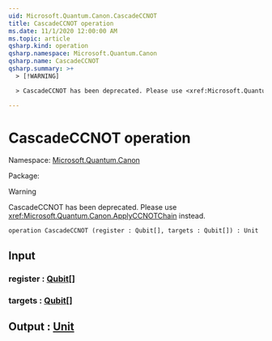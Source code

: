 ```yaml
---
uid: Microsoft.Quantum.Canon.CascadeCCNOT
title: CascadeCCNOT operation
ms.date: 11/1/2020 12:00:00 AM
ms.topic: article
qsharp.kind: operation
qsharp.namespace: Microsoft.Quantum.Canon
qsharp.name: CascadeCCNOT
qsharp.summary: >+
  > [!WARNING]

  > CascadeCCNOT has been deprecated. Please use <xref:Microsoft.Quantum.Canon.ApplyCCNOTChain> instead.

---
```


# CascadeCCNOT operation

Namespace: [Microsoft.Quantum.Canon](xref:Microsoft.Quantum.Canon)

Package: [](https://nuget.org/packages/)


> [!WARNING]
> CascadeCCNOT has been deprecated. Please use <xref:Microsoft.Quantum.Canon.ApplyCCNOTChain> instead.



```qsharp
operation CascadeCCNOT (register : Qubit[], targets : Qubit[]) : Unit
```


## Input

### register : [Qubit](xref:microsoft.quantum.lang-ref.qubit)[]




### targets : [Qubit](xref:microsoft.quantum.lang-ref.qubit)[]





## Output : [Unit](xref:microsoft.quantum.lang-ref.unit)

